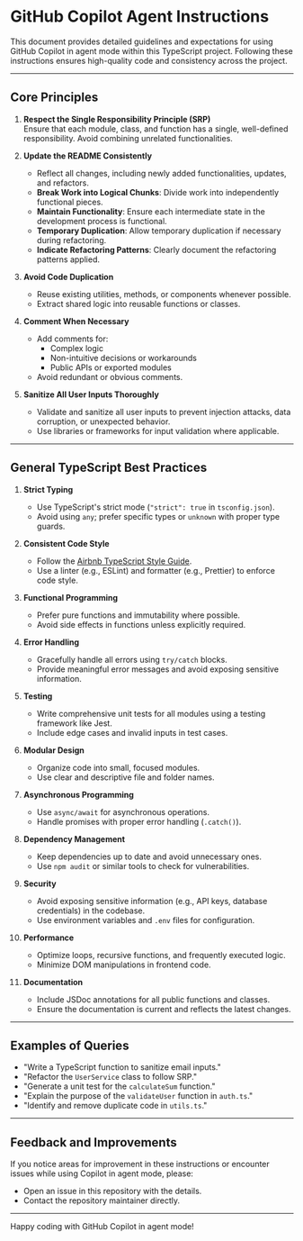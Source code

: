# GitHub Copilot Agent Instructions

This document provides detailed guidelines and expectations for using GitHub Copilot in agent mode within this TypeScript project. Following these instructions ensures high-quality code and consistency across the project.

---

## Core Principles

1. **Respect the Single Responsibility Principle (SRP)**  
   Ensure that each module, class, and function has a single, well-defined responsibility. Avoid combining unrelated functionalities.

2. **Update the README Consistently**  
   - Reflect all changes, including newly added functionalities, updates, and refactors.
   - **Break Work into Logical Chunks**: Divide work into independently functional pieces.
   - **Maintain Functionality**: Ensure each intermediate state in the development process is functional.
   - **Temporary Duplication**: Allow temporary duplication if necessary during refactoring.
   - **Indicate Refactoring Patterns**: Clearly document the refactoring patterns applied.

3. **Avoid Code Duplication**  
   - Reuse existing utilities, methods, or components whenever possible.
   - Extract shared logic into reusable functions or classes.

4. **Comment When Necessary**  
   - Add comments for:
     - Complex logic
     - Non-intuitive decisions or workarounds
     - Public APIs or exported modules
   - Avoid redundant or obvious comments.

5. **Sanitize All User Inputs Thoroughly**  
   - Validate and sanitize all user inputs to prevent injection attacks, data corruption, or unexpected behavior.
   - Use libraries or frameworks for input validation where applicable.

---

## General TypeScript Best Practices

1. **Strict Typing**
   - Use TypeScript's strict mode (`"strict": true` in `tsconfig.json`).
   - Avoid using `any`; prefer specific types or `unknown` with proper type guards.

2. **Consistent Code Style**
   - Follow the [Airbnb TypeScript Style Guide](https://github.com/airbnb/javascript).
   - Use a linter (e.g., ESLint) and formatter (e.g., Prettier) to enforce code style.

3. **Functional Programming**
   - Prefer pure functions and immutability where possible.
   - Avoid side effects in functions unless explicitly required.

4. **Error Handling**
   - Gracefully handle all errors using `try/catch` blocks.
   - Provide meaningful error messages and avoid exposing sensitive information.

5. **Testing**
   - Write comprehensive unit tests for all modules using a testing framework like Jest.
   - Include edge cases and invalid inputs in test cases.

6. **Modular Design**
   - Organize code into small, focused modules.
   - Use clear and descriptive file and folder names.

7. **Asynchronous Programming**
   - Use `async/await` for asynchronous operations.
   - Handle promises with proper error handling (`.catch()`).

8. **Dependency Management**
   - Keep dependencies up to date and avoid unnecessary ones.
   - Use `npm audit` or similar tools to check for vulnerabilities.

9. **Security**
   - Avoid exposing sensitive information (e.g., API keys, database credentials) in the codebase.
   - Use environment variables and `.env` files for configuration.

10. **Performance**
    - Optimize loops, recursive functions, and frequently executed logic.
    - Minimize DOM manipulations in frontend code.

11. **Documentation**
    - Include JSDoc annotations for all public functions and classes.
    - Ensure the documentation is current and reflects the latest changes.

---

## Examples of Queries

- "Write a TypeScript function to sanitize email inputs."
- "Refactor the `UserService` class to follow SRP."
- "Generate a unit test for the `calculateSum` function."
- "Explain the purpose of the `validateUser` function in `auth.ts`."
- "Identify and remove duplicate code in `utils.ts`."

---

## Feedback and Improvements

If you notice areas for improvement in these instructions or encounter issues while using Copilot in agent mode, please:
- Open an issue in this repository with the details.
- Contact the repository maintainer directly.

---

Happy coding with GitHub Copilot in agent mode!